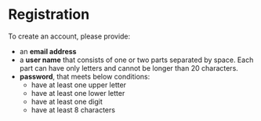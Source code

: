 # Registration
To create an account, please provide:
* an **email address**
* a **user name** that consists of one or two parts separated by space. Each part can have only letters and cannot be longer than 20 characters.
* **password**, that meets below conditions:
  * have at least one upper letter
  * have at least one lower letter
  * have at least one digit
  * have at least 8 characters
